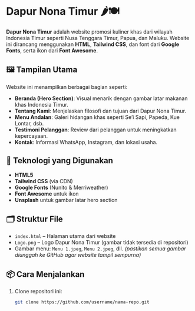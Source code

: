 # Dapur Nona Timur 🌶️🍽️

**Dapur Nona Timur** adalah website promosi kuliner khas dari wilayah Indonesia Timur seperti Nusa Tenggara Timur, Papua, dan Maluku. Website ini dirancang menggunakan **HTML**, **Tailwind CSS**, dan font dari **Google Fonts**, serta ikon dari **Font Awesome**.

## 🖼️ Tampilan Utama

Website ini menampilkan berbagai bagian seperti:
- **Beranda (Hero Section)**: Visual menarik dengan gambar latar makanan khas Indonesia Timur.
- **Tentang Kami**: Menjelaskan filosofi dan tujuan dari Dapur Nona Timur.
- **Menu Andalan**: Galeri hidangan khas seperti Se’i Sapi, Papeda, Kue Lontar, dsb.
- **Testimoni Pelanggan**: Review dari pelanggan untuk meningkatkan kepercayaan.
- **Kontak**: Informasi WhatsApp, Instagram, dan lokasi usaha.

## 🚀 Teknologi yang Digunakan

- **HTML5**
- **Tailwind CSS** (via CDN)
- **Google Fonts** (Nunito & Merriweather)
- **Font Awesome** untuk ikon
- **Unsplash** untuk gambar latar hero section

## 🗂️ Struktur File

- `index.html` – Halaman utama dari website
- `Logo.png` – Logo Dapur Nona Timur (gambar tidak tersedia di repositori)
- Gambar menu: `Menu 1.jpeg`, `Menu 2.jpeg`, dll. *(pastikan semua gambar diunggah ke GitHub agar website tampil sempurna)*

## 📦 Cara Menjalankan

1. Clone repositori ini:
   ```bash
   git clone https://github.com/username/nama-repo.git

